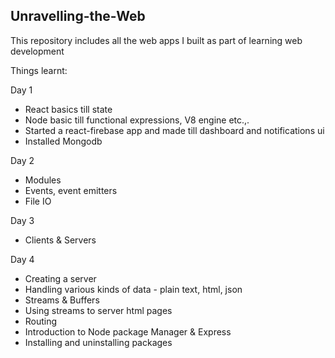 ## Unravelling-the-Web

This repository includes all the web apps I built as part of learning web development

Things learnt:

Day 1

- React basics till state
- Node basic till functional expressions, V8 engine etc.,.
- Started a react-firebase app and made till dashboard and notifications ui
- Installed Mongodb

Day 2

- Modules
- Events, event emitters
- File IO

Day 3

- Clients & Servers

Day 4

- Creating a server
- Handling various kinds of data - plain text, html, json
- Streams & Buffers
- Using streams to server html pages
- Routing
- Introduction to Node package Manager & Express
- Installing and uninstalling packages
<!--
### References

- [HTML Basics](https://www.youtube.com/playlist?list=PL4cUxeGkcC9ibZ2TSBaGGNrgh4ZgYE6Cc)
-->
